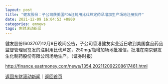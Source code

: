 ```yaml
---
layout: post
title: "健友股份：子公司获美国FDA注射用比伐芦定药品增加生产场地注册批件"
date: 2021-12-09 16:04:53 +0800
categories: emnews
tags: 东财滚动新闻
---
```


健友股份(603707)12月9日晚间公告，子公司香港健友实业近日收到美国食品药品监督管理局签发的注射用比伐芦定，250mg/瓶增加场地批准信，批准在南京健友生化制药股份有限公司场地生产。（证券时报）

<http://finance.eastmoney.com/news/1354,202112092208617461.html>

[返回东财滚动新闻](//finews.withounder.com/emnews/)｜[返回首页](//finews.withounder.com/)